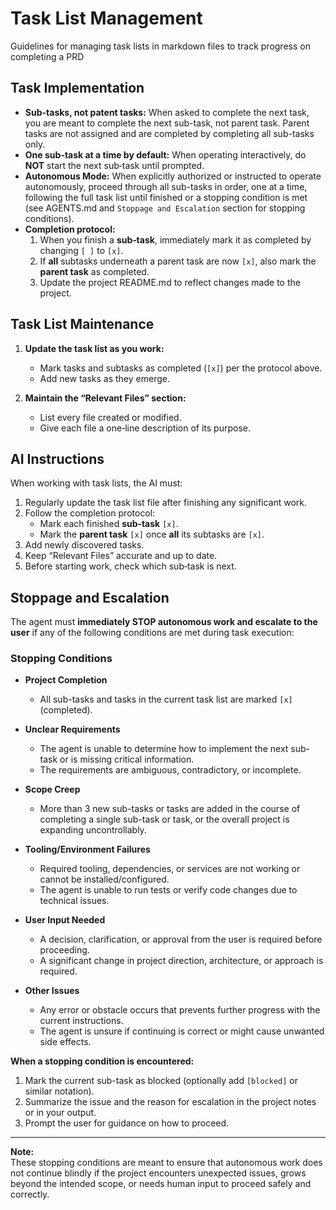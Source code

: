 # Task List Management

Guidelines for managing task lists in markdown files to track progress on completing a PRD

## Task Implementation

- **Sub-tasks, not patent tasks:** When asked to complete the next task, you are meant to complete the next sub-task, not parent task. Parent tasks are not assigned and are completed by completing all sub-tasks only.
- **One sub-task at a time by default:** When operating interactively, do **NOT** start the next sub‑task until prompted.
- **Autonomous Mode:** When explicitly authorized or instructed to operate autonomously, proceed through all sub-tasks in order, one at a time, following the full task list until finished or a stopping condition is met (see AGENTS.md and `Stoppage and Escalation` section for stopping conditions).
- **Completion protocol:**
  1. When you finish a **sub‑task**, immediately mark it as completed by changing `[ ]` to `[x]`.
  2. If **all** subtasks underneath a parent task are now `[x]`, also mark the **parent task** as completed.
  3. Update the project README.md to reflect changes made to the project.

## Task List Maintenance

1. **Update the task list as you work:**

   - Mark tasks and subtasks as completed (`[x]`) per the protocol above.
   - Add new tasks as they emerge.

2. **Maintain the “Relevant Files” section:**
   - List every file created or modified.
   - Give each file a one‑line description of its purpose.

## AI Instructions

When working with task lists, the AI must:

1. Regularly update the task list file after finishing any significant work.
2. Follow the completion protocol:
   - Mark each finished **sub‑task** `[x]`.
   - Mark the **parent task** `[x]` once **all** its subtasks are `[x]`.
3. Add newly discovered tasks.
4. Keep “Relevant Files” accurate and up to date.
5. Before starting work, check which sub‑task is next.

## Stoppage and Escalation

The agent must **immediately STOP autonomous work and escalate to the user** if any of the following conditions are met during task execution:

### Stopping Conditions

- **Project Completion**

  - All sub-tasks and tasks in the current task list are marked `[x]` (completed).

- **Unclear Requirements**

  - The agent is unable to determine how to implement the next sub-task or is missing critical information.
  - The requirements are ambiguous, contradictory, or incomplete.

- **Scope Creep**

  - More than 3 new sub-tasks or tasks are added in the course of completing a single sub-task or task, or the overall project is expanding uncontrollably.

- **Tooling/Environment Failures**

  - Required tooling, dependencies, or services are not working or cannot be installed/configured.
  - The agent is unable to run tests or verify code changes due to technical issues.

- **User Input Needed**

  - A decision, clarification, or approval from the user is required before proceeding.
  - A significant change in project direction, architecture, or approach is required.

- **Other Issues**
  - Any error or obstacle occurs that prevents further progress with the current instructions.
  - The agent is unsure if continuing is correct or might cause unwanted side effects.

**When a stopping condition is encountered:**

1. Mark the current sub-task as blocked (optionally add `[blocked]` or similar notation).
2. Summarize the issue and the reason for escalation in the project notes or in your output.
3. Prompt the user for guidance on how to proceed.

---

**Note:**  
These stopping conditions are meant to ensure that autonomous work does not continue blindly if the project encounters unexpected issues, grows beyond the intended scope, or needs human input to proceed safely and correctly.
